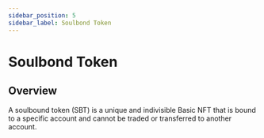 ```yaml
---
sidebar_position: 5
sidebar_label: Soulbond Token
---
```


# Soulbond Token

## Overview

A soulbound token (SBT) is a unique and indivisible Basic NFT that is bound to a specific account and cannot be traded or transferred to another account.

